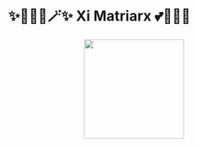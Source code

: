 # ✨🧚🏻‍♀️🪄✨ Xi Matriarx  💕🦄🌈🏰

<p align="center">
	<a href="https://github.com/XiMatriarx/ximatriarx"><img src="https://giphy.com/embed/njZPp4pQ0g4fe" width="200" height="200"/></a>
</p>

